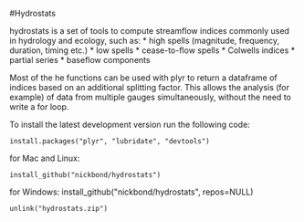 #Hydrostats

 hydrostats is a set of tools to compute streamflow indices commonly used in hydrology and ecology, such as:
    * high spells (magnitude, frequency, duration, timing etc.)
    * low spells
	* cease-to-flow spells
	* Colwells indices
	* partial series
	* baseflow components
	
Most of the he functions can be used with plyr to return a dataframe of indices based on an additional splitting factor. This allows the analysis (for example) of data from multiple gauges simultaneously, without the need to write a for loop. 

To install the latest development version run the following code: 

	install.packages("plyr", "lubridate", "devtools")

for Mac and Linux:

	install_github("nickbond/hydrostats")

for Windows:
	install_github("nickbond/hydrostats", repos=NULL)

	unlink("hydrostats.zip")

